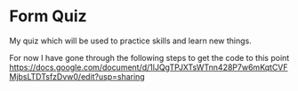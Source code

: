 # Form Quiz
My quiz which will be used to practice skills and learn new things.

For now I have gone through the following steps to get the code to this point
https://docs.google.com/document/d/1lJQgTPJXTsWTnn428P7w6mKqtCVFMjbsLTDTsfzDvw0/edit?usp=sharing
